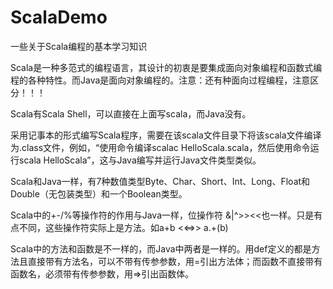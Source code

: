 # ScalaDemo
一些关于Scala编程的基本学习知识

Scala是一种多范式的编程语言，其设计的初衷是要集成面向对象编程和函数式编程的各种特性。而Java是面向对象编程的。注意：还有种面向过程编程，注意区分！！！

Scala有Scala Shell，可以直接在上面写scala，而Java没有。

采用记事本的形式编写Scala程序，需要在该scala文件目录下将该scala文件编译为.class文件，例如，“使用命令编译scalac HelloScala.scala，然后使用命令运行scala HelloScala”，这与Java编写并运行Java文件类型类似。

Scala和Java一样，有7种数值类型Byte、Char、Short、Int、Long、Float和Double（无包装类型）和一个Boolean类型。

Scala中的+-/%等操作符的作用与Java一样，位操作符 &|^>><<也一样。只是有点不同，这些操作符实际上是方法。如a+b <<=>> a.+(b)

Scala中的方法和函数是不一样的，而Java中两者是一样的。用def定义的都是方法且直接带有方法名，可以不带有传参参数，用=引出方法体；而函数不直接带有函数名，必须带有传参参数，用=>引出函数体。
